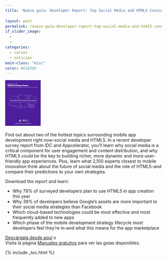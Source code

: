 ```yaml
---
title: 'Nueva guía: Developer Report: Top Social Media and HTML5 Considerations for Mobile App Success'

layout: post
permalink: /nueva-guia-developer-report-top-social-media-and-html5-considerations-for-mobile-app-success/
if_slider_image:
  -
  -
categories:
  - cursos
  - noticias
main-class: "misc"
color: #61B38D
---
```

[<img src="/assets/img/2012/08/w_appc01c1.gif" alt="Developer Report: Top Social Media and HTML5 Considerations for Mobile App Success" title="Developer Report: Top Social Media and HTML5 Considerations for Mobile App Success"   />][1]

Find out about two of the hottest topics surrounding mobile app development right now&#8211;social media and HTML5. In a recent developer survey report from IDC and Appcelerator, you&#8217;ll learn why social media is a critical component for user engagement and content distribution, and why HTML5 could be the key to building richer, more dynamic and more user-friendly app experiences. Plus, learn what 2,100 experts closest to mobile innovation think about the future of social media and the role of HTML5&#8211;and compare their predictions to your own strategies.

Download the report and learn:

  * Why 79% of surveyed developers plan to use HTML5 in app creation this year
  * Why 39% of developers believe Google&#8217;s assets are more important to their social media strategies than Facebook
  * Which cloud-based technologies could be most effective and most frequently added to new apps
  * Which phase of the mobile development strategy lifecycle most developers feel they&#8217;re in&#8211;and what this means for the app marketplace

[Descárgala desde aquí][1] o  
Visita la página [Manuales gratuitos][2] para ver las guías disponibles.



 [1]: http://elbauldelprogramador.tradepub.com/c/pubRD.mpl?sr=oc&_t=oc:&pc=w_appc01/prgm.cgi
 [2]: /manuales-gratuitos/

{% include _toc.html %}
